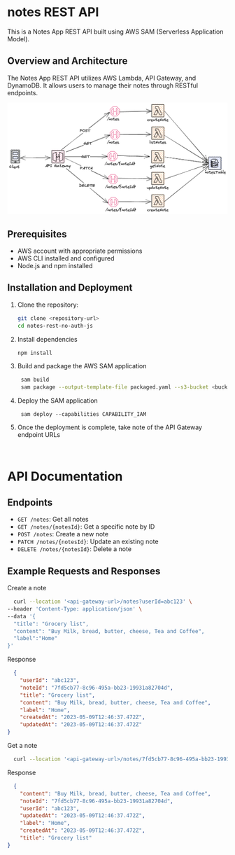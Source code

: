 # notes REST API

This is a Notes App REST API built using AWS SAM (Serverless Application Model).

## Overview and Architecture

The Notes App REST API utilizes AWS Lambda, API Gateway, and DynamoDB. It allows users to manage their notes through RESTful endpoints.

![Architecture Diagram](diagram.png)

## Prerequisites

- AWS account with appropriate permissions
- AWS CLI installed and configured
- Node.js and npm installed

## Installation and Deployment

1. Clone the repository:

    ```bash
    git clone <repository-url>
    cd notes-rest-no-auth-js
    ```

2. Install dependencies
   ```bash
   npm install
   ```
3. Build and package the AWS SAM application
   ```bash
    sam build
    sam package --output-template-file packaged.yaml --s3-bucket <bucket-name>
   ```
4. Deploy the SAM application
   ```
    sam deploy --capabilities CAPABILITY_IAM
   ```
5. Once the deployment is complete, take note of the API Gateway endpoint URLs

<br>

# API Documentation
## Endpoints
- `GET /notes`: Get all notes
- `GET /notes/{notesId}`: Get a specific note by ID
- `POST /notes`: Create a new note
- `PATCH /notes/{notesId}`: Update an existing note
- `DELETE /notes/{notesId}`: Delete a note


## Example Requests and Responses

Create a note
```bash
  curl --location '<api-gateway-url>/notes?userId=abc123' \
--header 'Content-Type: application/json' \
--data '{
  "title": "Grocery list",
  "content": "Buy Milk, bread, butter, cheese, Tea and Coffee",
  "label":"Home"
}'
``` 

Response
```json
  {
    "userId": "abc123",
    "noteId": "7fd5cb77-8c96-495a-bb23-19931a82704d",
    "title": "Grocery list",
    "content": "Buy Milk, bread, butter, cheese, Tea and Coffee",
    "label": "Home",
    "createdAt": "2023-05-09T12:46:37.472Z",
    "updatedAt": "2023-05-09T12:46:37.472Z"
}
```

Get a note
```bash
  curl --location '<api-gateway-url>/notes/7fd5cb77-8c96-495a-bb23-19931a82704d?userId=abc123'

```

Response
```json
  {
    "content": "Buy Milk, bread, butter, cheese, Tea and Coffee",
    "noteId": "7fd5cb77-8c96-495a-bb23-19931a82704d",
    "userId": "abc123",
    "updatedAt": "2023-05-09T12:46:37.472Z",
    "label": "Home",
    "createdAt": "2023-05-09T12:46:37.472Z",
    "title": "Grocery list"
}
```